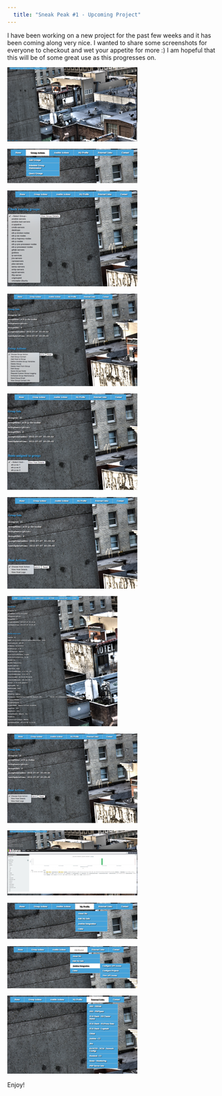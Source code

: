 ```yaml
---
  title: "Sneak Peak #1 - Upcoming Project"
---
```


I have been working on a new project for the past few weeks and it has
been coming along very nice. I wanted to share some screenshots for
everyone to checkout and wet your appetite for more :) I am hopeful that
this will be of some great use as this progresses on.

![Screen Shot 2015-07-09 at 10.36.26 PM](../../assets/Screen-Shot-2015-07-09-at-10.36.26-PM-300x171.png)

![Screen Shot 2015-07-09 at 10.36.44 PM](../../assets/Screen-Shot-2015-07-09-at-10.36.44-PM-300x79.png)

![Screen Shot 2015-07-09 at 10.36.54 PM](../../assets/Screen-Shot-2015-07-09-at-10.36.54-PM-300x221.png)

![Screen Shot 2015-07-09 at 10.37.11 PM](../../assets/Screen-Shot-2015-07-09-at-10.37.11-PM-300x213.png)

![Screen Shot 2015-07-09 at 10.37.22 PM](../../assets/Screen-Shot-2015-07-09-at-10.37.22-PM-300x222.png)

![Screen Shot 2015-07-09 at 10.37.34 PM](../../assets/Screen-Shot-2015-07-09-at-10.37.34-PM-300x211.png)

![Screen Shot 2015-07-09 at 10.37.44 PM](../../assets/Screen-Shot-2015-07-09-at-10.37.44-PM-254x300.png)

![Screen Shot 2015-07-09 at 10.38.13 PM](../../assets/Screen-Shot-2015-07-09-at-10.38.13-PM-300x206.png)

![Screen Shot 2015-07-09 at 10.38.51 PM](../../assets/Screen-Shot-2015-07-09-at-10.38.51-PM-300x150.png)

![Screen Shot 2015-07-09 at 10.39.15 PM](../../assets/Screen-Shot-2015-07-09-at-10.39.15-PM-300x83.png)

![Screen Shot 2015-07-09 at 10.39.24 PM](../../assets/Screen-Shot-2015-07-09-at-10.39.24-PM-300x97.png)

![Screen Shot 2015-07-09 at 10.39.32 PM](../../assets/Screen-Shot-2015-07-09-at-10.39.32-PM-300x180.png)

Enjoy!

